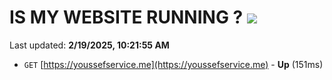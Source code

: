 # IS MY WEBSITE RUNNING ? [![](https://img.shields.io/static/v1?label=Sponsor&message=%E2%9D%A4&logo=GitHub&color=%23fe8e86)](https://github.com/sponsors/Youssef-Lehmam)

Last updated: **2/19/2025, 10:21:55 AM**

- `GET` [https://youssefservice.me](https://youssefservice.me) - **Up** (151ms)
